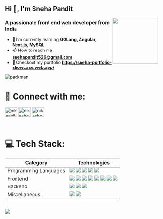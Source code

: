 

## Hi 👋, I'm Sneha Pandit  

<img align="right" src="https://media4.giphy.com/media/v1.Y2lkPTc5MGI3NjExYnY1eXJtdG11OWx1Y3dmMDg4NXJrbDlmbXNsYzh4YzQ2YmQ0MTh2ZyZlcD12MV9pbnRlcm5hbF9naWZfYnlfaWQmY3Q9Zw/2IudUHdI075HL02Pkk/giphy.gif" width="150"/>

### A passionate front end web developer from India  

<div align="left">
  
- 🌱 I’m currently learning **GOLang, Angular, Next.js, MySQL**  
- 📫 How to reach me **snehapandit526@gmail.com** 
- 🚀 Checkout my portfolio **https://sneha-portfolio-showcase.web.app/**

</div>



  
  ![packman](https://user-images.githubusercontent.com/74038190/212284158-e840e285-664b-44d7-b79b-e264b5e54825.gif)

# 🔗 Connect with me:
<p align="left">
<a href="https://x.com/snehapandit526" target="blank"><img align="center" src="https://raw.githubusercontent.com/rahuldkjain/github-profile-readme-generator/master/src/images/icons/Social/twitter.svg" alt="nikesh52494" height="30" width="40" /></a>
<a href="https://linkedin.com/in/Sneha-526" target="blank"><img align="center" src="https://raw.githubusercontent.com/rahuldkjain/github-profile-readme-generator/master/src/images/icons/Social/linked-in-alt.svg" alt="nikeshchaudhary52494" height="30" width="40" /></a>
<a href="https://leetcode.com/u/snehapandit/" target="blank"><img align="center" src="https://raw.githubusercontent.com/rahuldkjain/github-profile-readme-generator/master/src/images/icons/Social/leet-code.svg" alt="nikeshchaudhary52494" height="30" width="40" /></a>
</p>
<br>

# 💻 Tech Stack:
<table>
  <thead>
    <tr>
      <th>Category</th>
      <th>Technologies</th>
    </tr>
  </thead>
  <tbody>
     <tr>
      <td>Programming Languages</td>
      <td>
        <img src="https://img.shields.io/badge/c-%2300599C.svg?style=for-the-badge&logo=c&logoColor=white">
        <img src="https://img.shields.io/badge/c++-%2300599C.svg?style=for-the-badge&logo=c%2B%2B&logoColor=white">
        <img src="https://img.shields.io/badge/java-%23ED8B00.svg?style=for-the-badge&logo=openjdk&logoColor=white">
        <img src="https://img.shields.io/badge/javascript-%23323330.svg?style=for-the-badge&logo=javascript&logoColor=%23F7DF1E">
        <img src="https://img.shields.io/badge/python-3670A0?style=for-the-badge&logo=python&logoColor=ffdd54">
      </td>
    </tr>
    <tr>
      <td>Frontend</td>
      <td>
        <img src="https://img.shields.io/badge/react-%2320232a.svg?style=for-the-badge&logo=react&logoColor=%2361DAFB">
        <img src="https://img.shields.io/badge/javascript-%23323330.svg?style=for-the-badge&logo=javascript&logoColor=%23F7DF1E">
        <img src="https://img.shields.io/badge/html5-%23E34F26.svg?style=for-the-badge&logo=html5&logoColor=white">
        <img src="https://img.shields.io/badge/css3-%231572B6.svg?style=for-the-badge&logo=css3&logoColor=white">
        <img src="https://img.shields.io/badge/bootstrap-%238511FA.svg?style=for-the-badge&logo=bootstrap&logoColor=white">
        <img src="https://img.shields.io/badge/tailwindcss-%2338B2AC.svg?style=for-the-badge&logo=tailwind-css&logoColor=white">
        <img src="https://img.shields.io/badge/vite-%23646CFF.svg?style=for-the-badge&logo=vite&logoColor=white">
        <img src="https://img.shields.io/badge/TypeScript-blue?style=for-yhe-badge&logo=typescript&logoColor=white">
      </td>
    </tr>
        <tr>
      <td>Backend</td>
      <td>
        <img src="https://img.shields.io/badge/node.js-6DA55F?style=for-the-badge&logo=node.js&logoColor=white">
        <img src="https://img.shields.io/badge/Firebase-039BE5?style=for-the-badge&logo=Firebase&logoColor=white">
        <img src="https://img.shields.io/badge/mysql-%2300000f.svg?style=for-the-badge&logo=mysql&logoColor=white">
      </td>
    </tr>
    <tr>
      <td>Miscellaneous</td>
      <td>
        <img src="https://img.shields.io/badge/NPM-%23CB3837.svg?style=for-the-badge&logo=npm&logoColor=white">
        <img src="https://img.shields.io/badge/React_Router-CA4245?style=for-the-badge&logo=react-router&logoColor=white">
      </td>
    </tr>
  </tbody>
</table>
<br>

<img src="https://files.oaiusercontent.com/file-38mX7P2fpsqayDGBdDVfdx?se=2025-06-21T13%3A45%3A37Z&sp=r&sv=2024-08-04&sr=b&rscc=max-age%3D299%2C%20immutable%2C%20private&rscd=attachment%3B%20filename%3D1000218618.jpg&sig=1UOuJlAn3vuDO26VfPO%2B6SVmzHEP/HCWXh8VH4Pu7fg%3D">
<!-- Proudly created with GPRM ( https://gprm.itsvg.in ) -->
